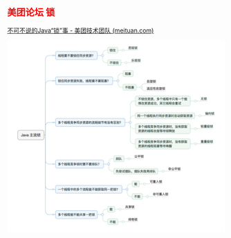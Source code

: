 ## <font color='red'>美团论坛 锁</font>



[不可不说的Java“锁”事 - 美团技术团队 (meituan.com)](https://tech.meituan.com/2018/11/15/java-lock.html)



![img](juc.assets/7f749fc8.png)